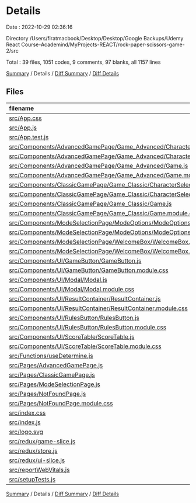 # Details

Date : 2022-10-29 02:36:16

Directory /Users/firatmacbook/Desktop/Desktop/Google Backups/Udemy React Course-Academind/MyProjects-REACT/rock-paper-scissors-game-2/src

Total : 39 files,  1051 codes, 9 comments, 97 blanks, all 1157 lines

[Summary](results.md) / Details / [Diff Summary](diff.md) / [Diff Details](diff-details.md)

## Files
| filename | language | code | comment | blank | total |
| :--- | :--- | ---: | ---: | ---: | ---: |
| [src/App.css](/src/App.css) | CSS | 33 | 0 | 6 | 39 |
| [src/App.js](/src/App.js) | JavaScript | 27 | 0 | 3 | 30 |
| [src/App.test.js](/src/App.test.js) | JavaScript | 7 | 0 | 2 | 9 |
| [src/Components/AdvancedGamePage/Game_Advanced/CharacterSelectionContainer/CharacterSelectionContainer.js](/src/Components/AdvancedGamePage/Game_Advanced/CharacterSelectionContainer/CharacterSelectionContainer.js) | JavaScript | 43 | 0 | 3 | 46 |
| [src/Components/AdvancedGamePage/Game_Advanced/CharacterSelectionContainer/CharacterSelectionContainer.module.css](/src/Components/AdvancedGamePage/Game_Advanced/CharacterSelectionContainer/CharacterSelectionContainer.module.css) | CSS | 49 | 0 | 5 | 54 |
| [src/Components/AdvancedGamePage/Game_Advanced/Game.js](/src/Components/AdvancedGamePage/Game_Advanced/Game.js) | JavaScript | 21 | 0 | 3 | 24 |
| [src/Components/AdvancedGamePage/Game_Advanced/Game.module.css](/src/Components/AdvancedGamePage/Game_Advanced/Game.module.css) | CSS | 6 | 0 | 1 | 7 |
| [src/Components/ClassicGamePage/Game_Classic/CharacterSelectionContainer/CharacterSelectionContainer.js](/src/Components/ClassicGamePage/Game_Classic/CharacterSelectionContainer/CharacterSelectionContainer.js) | JavaScript | 33 | 0 | 2 | 35 |
| [src/Components/ClassicGamePage/Game_Classic/CharacterSelectionContainer/CharacterSelectionContainer.module.css](/src/Components/ClassicGamePage/Game_Classic/CharacterSelectionContainer/CharacterSelectionContainer.module.css) | CSS | 31 | 0 | 2 | 33 |
| [src/Components/ClassicGamePage/Game_Classic/Game.js](/src/Components/ClassicGamePage/Game_Classic/Game.js) | JavaScript | 23 | 0 | 3 | 26 |
| [src/Components/ClassicGamePage/Game_Classic/Game.module.css](/src/Components/ClassicGamePage/Game_Classic/Game.module.css) | CSS | 6 | 0 | 1 | 7 |
| [src/Components/ModeSelectionPage/ModeOptions/ModeOptions.js](/src/Components/ModeSelectionPage/ModeOptions/ModeOptions.js) | JavaScript | 39 | 0 | 2 | 41 |
| [src/Components/ModeSelectionPage/ModeOptions/ModeOptions.module.css](/src/Components/ModeSelectionPage/ModeOptions/ModeOptions.module.css) | CSS | 51 | 0 | 3 | 54 |
| [src/Components/ModeSelectionPage/WelcomeBox/WelcomeBox.js](/src/Components/ModeSelectionPage/WelcomeBox/WelcomeBox.js) | JavaScript | 11 | 0 | 2 | 13 |
| [src/Components/ModeSelectionPage/WelcomeBox/WelcomeBox.module.css](/src/Components/ModeSelectionPage/WelcomeBox/WelcomeBox.module.css) | CSS | 9 | 0 | 2 | 11 |
| [src/Components/UI/GameButton/GameButton.js](/src/Components/UI/GameButton/GameButton.js) | JavaScript | 41 | 0 | 2 | 43 |
| [src/Components/UI/GameButton/GameButton.module.css](/src/Components/UI/GameButton/GameButton.module.css) | CSS | 61 | 0 | 2 | 63 |
| [src/Components/UI/Modal/Modal.js](/src/Components/UI/Modal/Modal.js) | JavaScript | 37 | 0 | 3 | 40 |
| [src/Components/UI/Modal/Modal.module.css](/src/Components/UI/Modal/Modal.module.css) | CSS | 51 | 0 | 1 | 52 |
| [src/Components/UI/ResultContainer/ResultContainer.js](/src/Components/UI/ResultContainer/ResultContainer.js) | JavaScript | 68 | 0 | 8 | 76 |
| [src/Components/UI/ResultContainer/ResultContainer.module.css](/src/Components/UI/ResultContainer/ResultContainer.module.css) | CSS | 39 | 0 | 1 | 40 |
| [src/Components/UI/RulesButton/RulesButton.js](/src/Components/UI/RulesButton/RulesButton.js) | JavaScript | 17 | 0 | 2 | 19 |
| [src/Components/UI/RulesButton/RulesButton.module.css](/src/Components/UI/RulesButton/RulesButton.module.css) | CSS | 16 | 0 | 1 | 17 |
| [src/Components/UI/ScoreTable/ScoreTable.js](/src/Components/UI/ScoreTable/ScoreTable.js) | JavaScript | 28 | 0 | 2 | 30 |
| [src/Components/UI/ScoreTable/ScoreTable.module.css](/src/Components/UI/ScoreTable/ScoreTable.module.css) | CSS | 41 | 0 | 4 | 45 |
| [src/Functions/useDetermine.js](/src/Functions/useDetermine.js) | JavaScript | 50 | 1 | 2 | 53 |
| [src/Pages/AdvancedGamePage.js](/src/Pages/AdvancedGamePage.js) | JavaScript | 14 | 0 | 2 | 16 |
| [src/Pages/ClassicGamePage.js](/src/Pages/ClassicGamePage.js) | JavaScript | 12 | 0 | 2 | 14 |
| [src/Pages/ModeSelectionPage.js](/src/Pages/ModeSelectionPage.js) | JavaScript | 15 | 0 | 2 | 17 |
| [src/Pages/NotFoundPage.js](/src/Pages/NotFoundPage.js) | JavaScript | 27 | 1 | 3 | 31 |
| [src/Pages/NotFoundPage.module.css](/src/Pages/NotFoundPage.module.css) | CSS | 26 | 0 | 1 | 27 |
| [src/index.css](/src/index.css) | CSS | 15 | 0 | 4 | 19 |
| [src/index.js](/src/index.js) | JavaScript | 19 | 3 | 3 | 25 |
| [src/logo.svg](/src/logo.svg) | XML | 1 | 0 | 0 | 1 |
| [src/redux/game-slice.js](/src/redux/game-slice.js) | JavaScript | 52 | 0 | 5 | 57 |
| [src/redux/store.js](/src/redux/store.js) | JavaScript | 7 | 0 | 2 | 9 |
| [src/redux/ui-slice.js](/src/redux/ui-slice.js) | JavaScript | 12 | 0 | 2 | 14 |
| [src/reportWebVitals.js](/src/reportWebVitals.js) | JavaScript | 12 | 0 | 2 | 14 |
| [src/setupTests.js](/src/setupTests.js) | JavaScript | 1 | 4 | 1 | 6 |

[Summary](results.md) / Details / [Diff Summary](diff.md) / [Diff Details](diff-details.md)